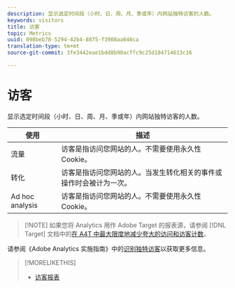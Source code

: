 ```yaml
---
description: 显示选定时间段（小时、日、周、月、季或年）内网站独特访客的人数。
keywords: visitors
title: 访客
topic: Metrics
uuid: 098beb78-5294-42b4-8875-f3908aa646ca
translation-type: tm+mt
source-git-commit: 3fe3442eae1bdd8b90acffc9c25d184714613c16

---
```



# 访客

显示选定时间段（小时、日、周、月、季或年）内网站独特访客的人数。

| 使用 | 描述 |
|---|---|
| 流量 | 访客是指访问您网站的人。不需要使用永久性 Cookie。 |
| 转化 | 访客是指访问您网站的人。当发生转化相关的事件或操作时会被计为一次。 |
| Ad hoc analysis | 访客是指访问您网站的人。不需要使用永久性 Cookie。 |

>[!NOTE] 如果您将 Analytics 用作 Adobe Target 的报表源，请参阅 [!DNL Target] 文档中的[在 A4T 中最大限度地减少夸大的访问和访客计数](https://docs.adobe.com/content/help/en/target/using/integrate/a4t/troubleshoot-a4t/minimizing-inflated-visit-and-visitor-counts-a4t.html)。

请参阅《Adobe Analytics 实施指南》中的[识别独特访客](https://docs.adobe.com/content/help/zh-Hans/analytics/technotes/visitor-identification.html)以获取更多信息。

>[!MORELIKETHIS]
>
>* [访客报表](/help/components/c-variables/dimensionslist/reports-visitors.md)


